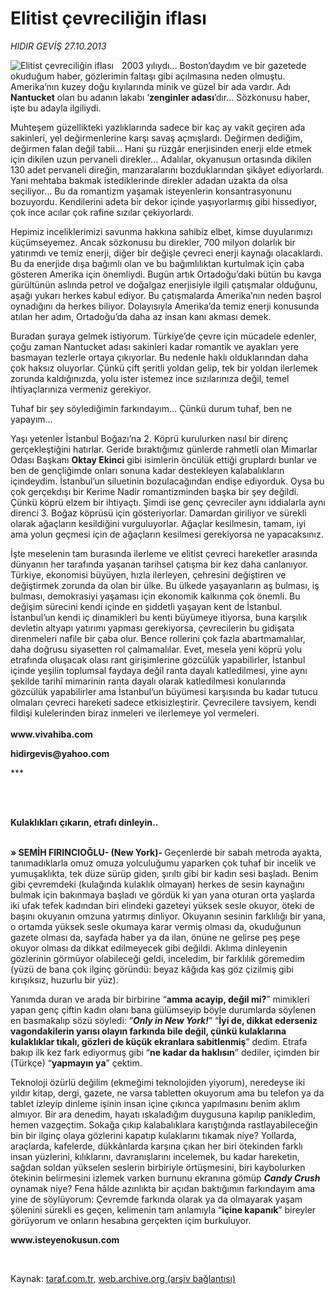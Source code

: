 # Elitist çevreciliğin iflası

*HIDIR GEVİŞ 27.10.2013*

<div class="yazi"><img align="left" alt="Elitist çevreciliğin iflası" border="0" src="http://www.taraf.com.tr/fotoraflar/makaleler/elitist-cevreciligin-iflasi_9519_orijinal.jpg" style="border-right-width:10px; border-color:#FFFFFF"/><p>2003 yılıydı... Boston’daydım ve bir gazetede okuduğum haber, gözlerimin faltaşı gibi açılmasına neden olmuştu. Amerika’nın kuzey doğu kıyılarında minik ve güzel bir ada vardır. Adı <b>Nantucket</b> olan bu adanın lakabı ‘<b>zenginler adası</b>’dır... Sözkonusu haber, işte bu adayla ilgiliydi. </p>
<p>Muhteşem güzellikteki yazlıklarında sadece bir kaç ay vakit geçiren ada sakinleri, yel değirmenlerine karşı savaş açmışlardı. Değirmen dediğim, değirmen falan değil tabii... Hani şu rüzgâr enerjisinden enerji elde etmek için dikilen uzun pervaneli direkler... Adalılar, okyanusun ortasında dikilen 130 adet pervaneli direğin, manzaralarını bozduklarından şikâyet ediyorlardı. Yani mehtaba bakmak istediklerinde direkler adadan uzakta da olsa seçiliyor... Bu da romantizm yaşamak isteyenlerin konsantrasyonunu bozuyordu. Kendilerini adeta bir dekor içinde yaşıyorlarmış gibi hissediyor, çok ince acılar çok rafine sızılar çekiyorlardı.</p>
<p>Hepimiz inceliklerimizi savunma hakkına sahibiz elbet, kimse duyularımızı küçümseyemez. Ancak sözkonusu bu direkler, 700 milyon dolarlık bir yatırımdı ve temiz enerji, diğer bir değişle çevreci enerji kaynağı olacaklardı. Bu da enerjide dışa bağımlı olan ve bu bağımlılıktan kurtulmak için çaba gösteren Amerika için önemliydi. Bugün artık Ortadoğu’daki bütün bu kavga gürültünün aslında petrol ve doğalgaz enerjisiyle ilgili çatışmalar olduğunu, aşağı yukarı herkes kabul ediyor. Bu çatışmalarda Amerika’nın neden başrol oynadığını da herkes biliyor. Dolayısıyla Amerika’da temiz enerji konusunda atılan her adım, Ortadoğu’da daha az insan kanı akması demek.</p>
<p>Buradan şuraya gelmek istiyorum. Türkiye’de çevre için mücadele edenler, çoğu zaman Nantucket adası sakinleri kadar romantik ve ayakları yere basmayan tezlerle ortaya çıkıyorlar. Bu nedenle haklı olduklarından daha çok haksız oluyorlar. Çünkü çift şeritli yoldan gelip, tek bir yoldan ilerlemek zorunda kaldığınızda, yolu ister istemez ince sızılarınıza değil, temel ihtiyaçlarınıza vermeniz gerekiyor.</p>
<p>Tuhaf bir şey söylediğimin farkındayım... Çünkü durum tuhaf, ben ne yapayım...</p>
<p>Yaşı yetenler İstanbul Boğazı’na 2. Köprü kurulurken nasıl bir direnç gerçekleştiğini hatırlar. Geride bıraktığımız günlerde rahmetli olan Mimarlar Odası Başkanı <b>Oktay Ekinci</b> gibi isimlerin öncülük ettiği gruplardı bunlar ve ben de gençliğimde onları sonuna kadar destekleyen kalabalıkların içindeydim. İstanbul’un siluetinin bozulacağından endişe ediyorduk. Oysa bu çok gerçekdışı bir Kerime Nadir romantizminden başka bir şey değildi. Çünkü köprü elzem bir ihtiyaçtı. Şimdi ise genç çevreciler aynı iddialarla aynı direnci 3. Boğaz köprüsü için gösteriyorlar. Damardan giriliyor ve sürekli olarak ağaçların kesildiğini vurguluyorlar. Ağaçlar kesilmesin, tamam, iyi ama yolun geçmesi için de ağaçların kesilmesi gerekiyorsa ne yapacaksınız.</p>
<p>İşte meselenin tam burasında ilerleme ve elitist çevreci hareketler arasında dünyanın her tarafında yaşanan tarihsel çatışma bir kez daha canlanıyor. Türkiye, ekonomisi büyüyen, hızla ilerleyen, çehresini değiştiren ve değiştirmek zorunda da olan bir ülke. Bu ülkede yaşayanların aş bulması, iş bulması, demokrasiyi yaşaması için ekonomik kalkınma çok önemli. Bu değişim sürecini kendi içinde en şiddetli yaşayan kent de İstanbul. İstanbul’un kendi iç dinamikleri bu kenti büyümeye itiyorsa, buna karşılık devletin altyapı yatırımı yapması gerekiyorsa, çevrecilerin bu gidişata direnmeleri nafile bir çaba olur. Bence rollerini çok fazla abartmamalılar, daha doğrusu siyasetten rol çalmamalılar. Evet, mesela yeni köprü yolu etrafında oluşacak olası rant girişimlerine gözcülük yapabilirler, İstanbul içinde yeşilin toplumsal faydaya değil ranta dayalı katledilmesi, yine aynı şekilde tarihî mimarinin ranta dayalı olarak katledilmesi konularında gözcülük yapabilirler ama İstanbul’un büyümesi karşısında bu kadar tutucu olmaları çevreci hareketi sadece etkisizleştirir. Çevrecilere tavsiyem, kendi fildişi kulelerinden biraz inmeleri ve ilerlemeye yol vermeleri.<b><br/><br/>www.vivahiba.com</b></p>
<p><b>hidirgevis@yahoo.com</b> </p>
<p>*** </p>
<p><b> </b></p>
<p><b><br/>Kulaklıkları çıkarın, etrafı dinleyin..</b></p>
<p><b><br/>» SEMİH FIRINCIOĞLU- (New York)- </b>Geçenlerde bir sabah metroda ayakta, tanımadıklarla omuz omuza yolculuğumu yaparken çok tuhaf bir incelik ve yumuşaklıkta, tek düze sürüp giden, şırıltı gibi bir kadın sesi başladı. Benim gibi çevremdeki (kulağında kulaklık olmayan) herkes de sesin kaynağını bulmak için bakınmaya başladı ve gördük ki yan yana oturan orta yaşlarda iki ufak tefek kadından biri elindeki gazeteyi yüksek sesle okuyor, öteki de başını okuyanın omzuna yatırmış dinliyor. Okuyanın sesinin farklılığı bir yana, o ortamda yüksek sesle okumaya karar vermiş olması da, okuduğunun gazete olması da, sayfada haber ya da ilan, önüne ne gelirse peş peşe okuyor olması da dikkat edilmeyecek gibi değildi. Aklıma dinleyenin gözlerinin görmüyor olabileceği geldi, inceledim, bir farklılık göremedim (yüzü de bana çok ilginç göründü: beyaz kâğıda kaş göz çizilmiş gibi kırışıksız, huzurlu bir yüz). </p>
<p>Yanımda duran ve arada bir birbirine “<b>amma acayip, değil mi?</b>” mimikleri yapan genç çiftin kadın olanı bana gülümseyip böyle durumlarda söylenen en basmakalıp sözü söyledi: “<b><i>Only in New York!</i></b>” “<b>İyi de, dikkat ederseniz vagondakilerin yarısı olayın farkında bile değil, çünkü kulaklarına kulaklıklar tıkalı, gözleri de küçük ekranlara sabitlenmiş</b>” dedim. Etrafa bakıp ilk kez fark ediyormuş gibi “<b>ne kadar da haklısın</b>” dediler, içimden bir (Türkçe) “<b>yapmayın ya</b>” çektim.</p>
<p>Teknoloji özürlü değilim (ekmeğimi teknolojiden yiyorum), neredeyse iki yıldır kitap, dergi, gazete, ne varsa tabletten okuyorum ama bu telefon ya da tablet izleyip dinleme işinin insan içine çıkınca yapılmasını benim aklım almıyor. Bir ara denedim, hayatı ıskaladığım duygusuna kapılıp panikledim, hemen vazgeçtim. Sokağa çıkıp kalabalıklara karıştığında rastlayabileceğin bin bir ilginç olaya gözlerini kapatıp kulaklarını tıkamak niye? Yollarda, araçlarda, kafelerde, dükkânlarda karşına çıkan her biri ötekinden farklı insan yüzlerini, kılıklarını, davranışlarını incelemek, bu kadar hareketin, sağdan soldan yükselen seslerin birbiriyle örtüşmesini, biri kaybolurken ötekinin belirmesini izlemek varken burnunu ekranına gömüp <b><i>Candy Crush</i></b> oynamak niye? Fena hâlde azınlıkta bir açıdan baktığımın farkındayım ama yine de söylüyorum: Çevremde farkında olarak ya da olmayarak yaşam şölenini sürekli es geçen, kelimenin tam anlamıyla “<b>içine kapanık</b>” bireyler görüyorum ve onların hesabına gerçekten içim burkuluyor.</p><b>
<p>www.isteyenokusun.com</p>
<p></p></b> 
</div>

Kaynak: [taraf.com.tr](http://www.taraf.com.tr:80/hidir-gevis-2/makale-elitist-cevreciligin-iflasi.htm), [web.archive.org (arşiv bağlantısı)](http://web.archive.org/web/20131103202141/http://www.taraf.com.tr:80/hidir-gevis-2/makale-elitist-cevreciligin-iflasi.htm)
